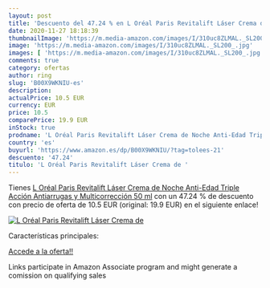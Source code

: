 ```yaml
---
layout: post
title: 'Descuento del 47.24 % en L Oréal Paris Revitalift Láser Crema de '
date: 2020-11-27 18:18:39
thumbnailImage: 'https://m.media-amazon.com/images/I/310uc8ZLMAL._SL200_.jpg'
image: 'https://m.media-amazon.com/images/I/310uc8ZLMAL._SL200_.jpg'
images: [ 'https://m.media-amazon.com/images/I/310uc8ZLMAL._SL200_.jpg' ]
comments: true
category: ofertas
author: ring
slug: 'B00X9WKNIU-es'
description:
actualPrice: 10.5 EUR
currency: EUR
price: 10.5
comparePrice: 19.9 EUR
inStock: true
prodname: 'L Oréal Paris Revitalift Láser Crema de Noche Anti-Edad Triple Acción  Antiarrugas y Multicorrección  50 ml'
country: 'es'
buyurl: 'https://www.amazon.es/dp/B00X9WKNIU/?tag=tolees-21'
descuento: '47.24'
titulo: 'L Oréal Paris Revitalift Láser Crema de '
---
```


Tienes [L Oréal Paris Revitalift Láser Crema de Noche Anti-Edad Triple Acción  Antiarrugas y Multicorrección  50 ml](https://www.amazon.es/dp/B00X9WKNIU/?tag=tolees-21) con un 47.24 % de descuento con precio de oferta de 10.5 EUR (original: 19.9 EUR) en el siguiente enlace!

[![L Oréal Paris Revitalift Láser Crema de ](https://m.media-amazon.com/images/I/310uc8ZLMAL._SL200_.jpg)](https://www.amazon.es/dp/B00X9WKNIU/?tag=tolees-21)

Características principales:


[Accede a la oferta!!](https://www.amazon.es/dp/B00X9WKNIU/?tag=tolees-21)

Links participate in Amazon Associate program and might generate a comission on qualifying sales


